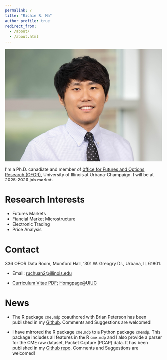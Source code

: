```yaml
---
permalink: /
title: "Richie R. Ma"
author_profile: true
redirect_from: 
  - /about/
  - /about.html
---
```

<p align="center">
  <img src="images/Ma_Richie_photo.jpg" alt="Profile photo" width="1000">
</p>

I'm a Ph.D. canadiate and member of [Office for Futures and Options Research (OFOR)](https://ofor.illinois.edu/), University of Illinois at Urbana-Champaign. I will be at 2025-2026 job market.

# Research Interests
* Futures Markets
* Fiancial Market Microstructure
* Electronic Trading
* Price Analysis

# Contact
336 OFOR Data Room, Mumford Hall, 1301 W. Greogry Dr., Urbana, IL 61801.

* Email: [ruchuan2@illinois.edu](mailto:ruchuan2@illinois.edu)

* [Curriculum Vitae PDF](https://www.dropbox.com/scl/fi/bwd0dk2lyiwgaaff9mi9y/Richie_Ma_CV.pdf?rlkey=o4klbwaz39lvtgj994q49f26j&dl=0); [Homgpage@UIUC](https://ace.illinois.edu/richie-ma)

# News
* The R package `cme.mdp` coauthored with Brian Peterson has been published in my [Github](https://github.com/richie-ma/cme.mdp). Comments and Suggestions are welcomed!

* I have mirrored the R package `cme.mdp` to a Python package `cmemdp`. This package includes all features in the R `cme.mdp` and I also provide a parser for the CME raw dataset, Packet Capture (PCAP) data. It has been published in my [Github repo](https://github.com/richie-ma/cmemdp). Comments and Suggestions are welcomed!

